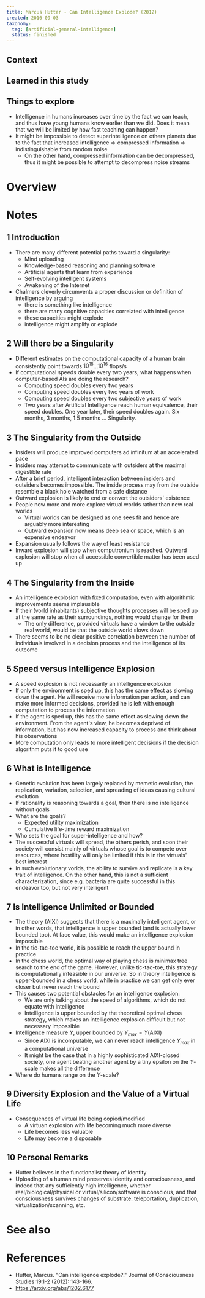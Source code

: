 ```yaml
---
title: Marcus Hutter - Can Intelligence Explode? (2012)
created: 2016-09-03
taxonomy:
  tag: [artificial-general-intelligence]
  status: finished
---
```


## Context

## Learned in this study

## Things to explore
* Intelligence in humans increases over time by the fact we can teach, and thus have young humans know earlier than we did. Does it mean that we will be limited by how fast teaching can happen?
* It might be impossible to detect superintelligence on others planets due to the fact that increased intelligence => compressed information => indistinguishable from random noise
	* On the other hand, compressed information can be decompressed, thus it might be possible to attempt to decompress noise streams

# Overview

# Notes
## 1 Introduction
* There are many different potential paths toward a singularity:
	* Mind uploading
	* Knowledge-based reasoning and planning software
	* Artificial agents that learn from experience
	* Self-evolving intelligent systems
	* Awakening of the Internet
* Chalmers cleverly circumvents a proper discussion or definition of intelligence by arguing
	* there is something like intelligence
	* there are many cognitive capacities correlated with intelligence
	* these capacities might explode
	* intelligence might amplify or explode

## 2 Will there be a Singularity
* Different estimates on the computational capacity of a human brain consistently point towards $10^{15}$...$10^{16}$ flops/s
* If computational speeds double every two years, what happens when computer-based AIs are doing the research?
	* Computing speed doubles every two years
	* Computing speed doubles every two years of work
	* Computing speed doubles every two subjective years of work
	* Two years after Artificial Intelligence reach human equivalence, their speed doubles. One year later, their speed doubles again. Six months, 3 months, 1.5 months ... Singularity.

## 3 The Singularity from the Outside
* Insiders will produce improved computers ad infinitum at an accelerated pace
* Insiders may attempt to communicate with outsiders at the maximal digestible rate
* After a brief period, intelligent interaction between insiders and outsiders becomes impossible. The inside process may from the outside resemble a black hole watched from a safe distance
* Outward explosion is likely to end or convert the outsiders' existence
* People now more and more explore virtual worlds rather than new real worlds
	* Virtual worlds can be designed as one sees fit and hence are arguably more interesting
	* Outward expansion now means deep sea or space, which is an expensive endeavor
* Expansion usually follows the way of least resistance
* Inward explosion will stop when computronium is reached. Outward explosion will stop when all accessible convertible matter has been used up

## 4 The Singularity from the Inside
* An intelligence explosion with fixed computation, even with algorithmic improvements seems implausible
* If their (vorld inhabitants) subjective thoughts processes will be sped up at the same rate as their surroundings, nothing would change for them
	* The only difference, provided virtuals have a window to the outside real world, would be that the outside world slows down
* There seems to be no clear positive correlation between the number of individuals involved in a decision process and the intelligence of its outcome

## 5 Speed versus Intelligence Explosion
* A speed explosion is not necessarily an intelligence explosion
* If only the environment is sped up, this has the same effect as slowing down the agent. He will receive more information per action, and can make more informed decisions, provided he is left with enough computation to process the information
* If the agent is sped up, this has the same effect as slowing down the environment. From the agent's view, he becomes deprived of information, but has now increased capacity to process and think about his observations
* More computation only leads to more intelligent decisions if the decision algorithm puts it to good use

## 6 What is Intelligence
* Genetic evolution has been largely replaced by memetic evolution, the replication, variation, selection, and spreading of ideas causing cultural evolution
* If rationality is reasoning towards a goal, then there is no intelligence without goals
* What are the goals?
	* Expected utility maximization
	* Cumulative life-time reward maximization
* Who sets the goal for super-intelligence and how?
* The successful virtuals will spread, the others perish, and soon their society will consist mainly of virtuals whose goal is to compete over resources, where hostility will only be limited if this is in the virtuals' best interest
* In such evolutionary vorlds, the ability to survive and replicate is a key trait of intelligence. On the other hand, this is not a sufficient characterization, since e.g. bacteria are quite successful in this endeavor too, but not very intelligent

## 7 Is Intelligence Unlimited or Bounded
* The theory (AIXI) suggests that there is a maximally intelligent agent, or in other words, that intelligence is upper bounded (and is actually lower bounded too). At face value, this would make an intelligence explosion impossible
* In the tic-tac-toe world, it is possible to reach the upper bound in practice
* In the chess world, the optimal way of playing chess is minimax tree search to the end of the game. However, unlike tic-tac-toe, this strategy is computationally infeasible in our universe. So in theory intelligence is upper-bounded in a chess vorld, while in practice we can get only ever closer but never reach the bound
* This causes two potential obstacles for an intelligence explosion:
	* We are only talking about the speed of algorithms, which do not equate with intelligence
	* Intelligence is upper bounded by the theoretical optimal chess strategy, which makes an intelligence explosion difficult but not necessary impossible
* Intelligence measure $\Upsilon$, upper bounded by $\Upsilon_{max} = \Upsilon(\mathrm{AIXI})$
	* Since AIXI is incomputable, we can never reach intelligence $\Upsilon_{max}$ in a computational universe
	* It might be the case that in a highly sophisticated AIXI-closed society, one agent beating another agent by a tiny epsilon on the $\Upsilon$-scale makes all the difference
* Where do humans range on the $\Upsilon$-scale?

## 9 Diversity Explosion and the Value of a Virtual Life
* Consequences of virtual life being copied/modified
	* A virtuan explosion with life becoming much more diverse
	* Life becomes less valuable
	* Life may become a disposable

## 10 Personal Remarks
* Hutter believes in the functionalist theory of identity
* Uploading of a human mind preserves identity and consciousness, and indeed that any sufficiently high intelligence, whether real/biological/physical or virtual/silicon/software is conscious, and that consciousness survives changes of substrate: teleportation, duplication, virtualization/scanning, etc.

# See also

# References
* Hutter, Marcus. "Can intelligence explode?." Journal of Consciousness Studies 19.1-2 (2012): 143-166.
* https://arxiv.org/abs/1202.6177
